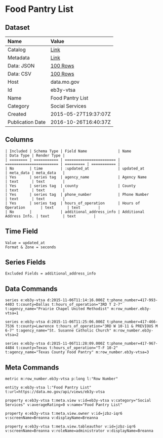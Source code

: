 # Food Pantry List

## Dataset

| Name | Value |
| :--- | :---- |
| Catalog | [Link](https://catalog.data.gov/dataset/food-pantry-list) |
| Metadata | [Link](https://data.mo.gov/api/views/eb3y-vtsa) |
| Data: JSON | [100 Rows](https://data.mo.gov/api/views/eb3y-vtsa/rows.json?max_rows=100) |
| Data: CSV | [100 Rows](https://data.mo.gov/api/views/eb3y-vtsa/rows.csv?max_rows=100) |
| Host | data.mo.gov |
| Id | eb3y-vtsa |
| Name | Food Pantry List |
| Category | Social Services |
| Created | 2015-05-27T19:37:07Z |
| Publication Date | 2016-10-26T16:40:37Z |

## Columns

```ls
| Included | Schema Type | Field Name              | Name                     | Data Type | Render Type |
| ======== | =========== | ======================= | ======================== | ========= | =========== |
| No       | time        | :updated_at             | updated_at               | meta_data | meta_data   |
| Yes      | series tag  | agency_name             | Agency Name              | text      | text        |
| Yes      | series tag  | county                  | County                   | text      | text        |
| Yes      | series tag  | phone_number            | Phone Number             | text      | text        |
| Yes      | series tag  | hours_of_operation      | Hours of Operation       | text      | text        |
| No       |             | additional_address_info | Additional Address Info. | text      | text        |
```

## Time Field

```ls
Value = updated_at
Format & Zone = seconds
```

## Series Fields

```ls
Excluded Fields = additional_address_info
```

## Data Commands

```ls
series e:eb3y-vtsa d:2015-11-06T11:14:16.000Z t:phone_number=417-993-4403 t:county=Dallas t:hours_of_operation="3RD T 2-7" t:agency_name="Prairie Chapel United Methodist" m:row_number.eb3y-vtsa=1

series e:eb3y-vtsa d:2015-11-06T11:25:06.000Z t:phone_number=417-466-7536 t:county=Lawrence t:hours_of_operation="3RD W 10-11 & PREVIOUS M 6-7" t:agency_name="St. Susanne Catholic Church" m:row_number.eb3y-vtsa=2

series e:eb3y-vtsa d:2015-11-06T11:28:09.000Z t:phone_number=417-967-4484 t:county=Texas t:hours_of_operation="T-F 10-2" t:agency_name="Texas County Food Pantry" m:row_number.eb3y-vtsa=3
```

## Meta Commands

```ls
metric m:row_number.eb3y-vtsa p:long l:"Row Number"

entity e:eb3y-vtsa l:"Food Pantry List" t:url=https://data.mo.gov/api/views/eb3y-vtsa

property e:eb3y-vtsa t:meta.view v:id=eb3y-vtsa v:category="Social Services" v:averageRating=0 v:name="Food Pantry List"

property e:eb3y-vtsa t:meta.view.owner v:id=jzbz-iqr6 v:screenName=Breanna v:displayName=Breanna

property e:eb3y-vtsa t:meta.view.tableauthor v:id=jzbz-iqr6 v:screenName=Breanna v:roleName=administrator v:displayName=Breanna
```